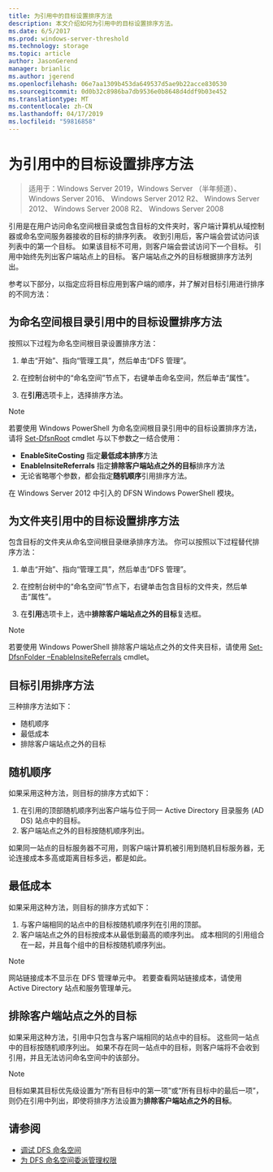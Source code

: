 ```yaml
---
title: 为引用中的目标设置排序方法
description: 本文介绍如何为引用中的目标设置排序方法。
ms.date: 6/5/2017
ms.prod: windows-server-threshold
ms.technology: storage
ms.topic: article
author: JasonGerend
manager: brianlic
ms.author: jgerend
ms.openlocfilehash: 06e7aa1309b453da649537d5ae9b22acce830530
ms.sourcegitcommit: 0d0b32c8986ba7db9536e0b8648d4ddf9b03e452
ms.translationtype: MT
ms.contentlocale: zh-CN
ms.lasthandoff: 04/17/2019
ms.locfileid: "59816858"
---
```

# <a name="set-the-ordering-method-for-targets-in-referrals"></a>为引用中的目标设置排序方法

> 适用于：Windows Server 2019，Windows Server （半年频道）、 Windows Server 2016、 Windows Server 2012 R2、 Windows Server 2012、 Windows Server 2008 R2、 Windows Server 2008

引用是在用户访问命名空间根目录或包含目标的文件夹时，客户端计算机从域控制器或命名空间服务器接收的目标的排序列表。 收到引用后，客户端会尝试访问该列表中的第一个目标。 如果该目标不可用，则客户端会尝试访问下一个目标。
引用中始终先列出客户端站点上的目标。 客户端站点之外的目标根据排序方法列出。

参考以下部分，以指定应将目标应用到客户端的顺序，并了解对目标引用进行排序的不同方法：

## <a name="to-set-the-ordering-method-for-targets-in-namespace-root-referrals"></a>为命名空间根目录引用中的目标设置排序方法

按照以下过程为命名空间根目录设置排序方法：

1.  单击“开始”、指向“管理工具”，然后单击“DFS 管理”。

2.  在控制台树中的“命名空间”节点下，右键单击命名空间，然后单击“属性”。

3.  在**引用**选项卡上，选择排序方法。

> [!NOTE]
> 若要使用 Windows PowerShell 为命名空间根目录引用中的目标设置排序方法，请将 [Set-DfsnRoot](https://technet.microsoft.com/library/jj884281.aspx) cmdlet 与以下参数之一结合使用：
   -   **EnableSiteCosting** 指定**最低成本排序**方法
   -   **EnableInsiteReferrals** 指定**排除客户端站点之外的目标**排序方法
   -   无论省略哪个参数，都会指定**随机顺序**引用排序方法。 

在 Windows Server 2012 中引入的 DFSN Windows PowerShell 模块。
   
## <a name="to-set-the-ordering-method-for-targets-in-folder-referrals"></a>为文件夹引用中的目标设置排序方法

包含目标的文件夹从命名空间根目录继承排序方法。 你可以按照以下过程替代排序方法：

1.  单击“开始”、指向“管理工具”，然后单击“DFS 管理”。

2.  在控制台树中的“命名空间”节点下，右键单击包含目标的文件夹，然后单击“属性”。

3.  在**引用**选项卡上，选中**排除客户端站点之外的目标**复选框。

> [!NOTE]
> 若要使用 Windows PowerShell 排除客户端站点之外的文件夹目标，请使用 [Set-DfsnFolder –EnableInsiteReferrals](https://technet.microsoft.com/library/jj884283.aspx) cmdlet。

## <a name="target-referral-ordering-methods"></a>目标引用排序方法

三种排序方法如下：

-   随机顺序
-   最低成本
-   排除客户端站点之外的目标

## <a name="random-order"></a>随机顺序

如果采用这种方法，则目标的排序方式如下：

1.  在引用的顶部随机顺序列出客户端与位于同一 Active Directory 目录服务 (AD DS) 站点中的目标。
2.  客户端站点之外的目标按随机顺序列出。

如果同一站点的目标服务器不可用，则客户端计算机被引用到随机目标服务器，无论连接成本多高或距离目标多远，都是如此。

## <a name="lowest-cost"></a>最低成本

如果采用这种方法，则目标的排序方式如下：

1.  与客户端相同的站点中的目标按随机顺序列在引用的顶部。
2.  客户端站点之外的目标按成本从最低到最高的顺序列出。 成本相同的引用组合在一起，并且每个组中的目标按随机顺序列出。

> [!NOTE]
> 网站链接成本不显示在 DFS 管理单元中。 若要查看网站链接成本，请使用 Active Directory 站点和服务管理单元。

## <a name="exclude-targets-outside-of-the-clients-site"></a>排除客户端站点之外的目标

如果采用这种方法，引用中只包含与客户端相同的站点中的目标。 这些同一站点中的目标按随机顺序列出。 如果不存在同一站点中的目标，则客户端将不会收到引用，并且无法访问命名空间中的该部分。

> [!NOTE]
> 目标如果其目标优先级设置为“所有目标中的第一项”或“所有目标中的最后一项”，则仍在引用中列出，即使将排序方法设置为**排除客户端站点之外的目标**。

## <a name="see-also"></a>请参阅 

-   [调试 DFS 命名空间](tuning-dfs-namespaces.md)
-   [为 DFS 命名空间委派管理权限](delegate-management-permissions-for-dfs-namespaces.md)